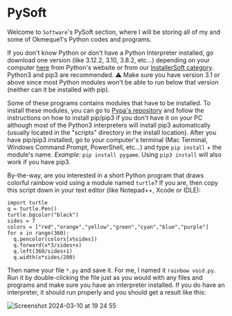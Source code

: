 # PySoft
Welcome to `Software`'s PySoft section, where I will be storing all of my and some of Okmeque1's Python codes and programs.

If you don't know Python or don't have a Python Interpreter installed, go download one version (like 3.12.2, 3.10, 3.8.2, etc...) depending on your computer [here](https://www.python.org/downloads/) from Python's website or from our [InstallerSoft category](https://github.com/GamerSoft24/Software/tree/Main/InstallerSoft/Windows/Python). Python3 and pip3 are recommended. ⚠ Make sure you have version 3.1 or above since most Python modules won't be able to run below that version (neither can it be installed with pip). 

Some of these programs contains modules that have to be installed. To install these modules, you can go to [Pypa's repository](https://github.com/pypa/pip) and follow the instructions on how to install pip/pip3 if you don't have it on your PC although most of the Python3 interpreters will install pip3 automatically (usually located in the "scripts" directory in the install location).
After you have pip/pip3 installed, go to your computer's terminal (Mac Terminal, Windows Command Prompt, PowerShell, etc...) and type `pip install` + the module's name. *Example:* `pip install pygame`. Using `pip3 install` will also work if you have pip3.

By-the-way, are you interested in a short Python program that draws colorful rainbow void using a module named `turtle`? If you are, then copy this script down in your text editor (like Notepad++, Xcode or IDLE):
```
import turtle
q = turtle.Pen()
turtle.bgcolor("black")
sides = 7
colors = ["red","orange","yellow","green","cyan","blue","purple"]
for x in range(360):
  q.pencolor(colors[x%sides])
  q.forward(x*3/sides+x)
  q.left(360/sides+1)
  q.width(x*sides/200)
```
Then name your file `*.py` and save it. For me, I named it `rainbow void.py`. Run it by double-clicking the file just as you would with any files and programs and make sure you have an interpreter installed. If you do have an interpreter, it should run properly and you should get a result like this:

![Screenshot 2024-03-10 at 19 24 55](https://github.com/GamerSoft24/Software/assets/136463938/07d213aa-acf2-4a58-bfae-32a5b3fce544)
